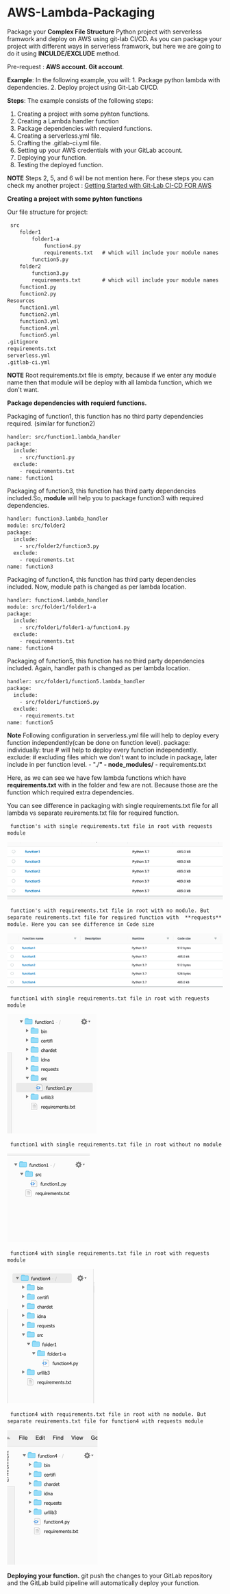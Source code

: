 # AWS-Lambda-Packaging

Package your **Complex File Structure** Python project with serverless framwork and deploy on AWS using git-lab CI/CD.
As you can package your project with different ways in serverless framwork, but
here we are going to do it using **INCULDE/EXCLUDE** method.


Pre-request : **AWS account. Git account**.

**Example**: In the following example, you will:
    1.  Package python lambda  with dependencies.
    2.  Deploy project using Git-Lab CI/CD.


    
**Steps**: The example consists of the following steps:
    
   1.  Creating a project with some pyhton functions.
   2.  Creating a Lambda handler function
   3.  Package  dependencies with requierd functions.
   4.  Creating a serverless.yml file.
   5.  Crafting the .gitlab-ci.yml file.
   6.  Setting up your AWS credentials with your GitLab account.
   7.  Deploying your function.
   8.  Testing the deployed function.

**NOTE**  Steps 2, 5, and 6 will be not mention here. For these steps you can check my another project : [Getting Started with Git-Lab CI-CD FOR AWS](https://github.com/dharmendranegi/-Python-CI-CD-Tutorial-)
   

**Creating a project with some pyhton functions**

Our file structure for project:

     src
        folder1
            folder1-a
                function4.py
                requirements.txt   # which will include your module names
            function5.py
        folder2
            function3.py
            requirements.txt       # which will include your module names
        function1.py
        function2.py
    Resources
        function1.yml
        function2.yml
        function3.yml
        function4.yml
        function5.yml
    .gitignore
    requirements.txt       
    serverless.yml
    .gitlab-ci.yml

  
**NOTE** Root requirements.txt file is empty, because if we enter any module name then that module will be deploy with all lambda function, which we don't want.
  

**Package  dependencies with requierd functions.**

Packaging of function1, this function has no third party dependencies required. (similar for function2)

    handler: src/function1.lambda_handler
    package:
      include:
        - src/function1.py
      exclude:
        - requirements.txt
    name: function1
 
Packaging of function3, this function has third party dependencies included.So, **module** will help you to package function3 with required dependencies.
   
    handler: function3.lambda_handler
    module: src/folder2
    package:
      include:
        - src/folder2/function3.py
      exclude:
        - requirements.txt
    name: function3


Packaging of function4, this function has third party dependencies included. Now, module path is changed as per lambda location.

    handler: function4.lambda_handler
    module: src/folder1/folder1-a
    package:
      include:
        - src/folder1/folder1-a/function4.py
      exclude:
        - requirements.txt
    name: function4
 

Packaging of function5, this function has no third party dependencies included. Again, handler path is changed as per lambda location.

    handler: src/folder1/function5.lambda_handler
    package:
      include:
        - src/folder1/function5.py
      exclude:
        - requirements.txt
    name: function5

**Note** Following configuration in serverless.yml file will help to deploy every function independently(can be done on function level).
    package:
      individually: true   # will help to deploy every function independently.
      exclude:              # excluding files which we don't want to include in package, later include in per function level.
        - "./**"
        - node_modules/**
        - requirements.txt


Here, as we can see we have few lambda functions which have **requirements.txt** with in the folder and few are not.
Because those are the function which required extra dependencies.

You can see difference in packaging with single requirements.txt file for all lambda vs separate reuirements.txt file for required function.

     function's with single requirements.txt file in root with requests module
![](https://github.com/dharmendranegi/AWS-Lambda-Packaging/blob/master/img/function_size_req.png)

     function's with requirements.txt file in root with no module. But separate reuirements.txt file for required function with  **requests** module. Here you can see difference in Code size
![](https://github.com/dharmendranegi/AWS-Lambda-Packaging/blob/master/img/function_size_without_req.png)

     function1 with single requirements.txt file in root with requests module
![](https://github.com/dharmendranegi/AWS-Lambda-Packaging/blob/master/img/function1_with_req.png)

     function1 with single requirements.txt file in root without no module
![](https://github.com/dharmendranegi/AWS-Lambda-Packaging/blob/master/img/function1.png)

     function4 with single requirements.txt file in root with requests module
![](https://github.com/dharmendranegi/AWS-Lambda-Packaging/blob/master/img/function4_with_req_in_root.png)

     function4 with requirements.txt file in root with no module. But separate reuirements.txt file for function4 with requests module
![](https://github.com/dharmendranegi/AWS-Lambda-Packaging/blob/master/img/with_req_in_folder.png)



**Deploying your function.**
git push the changes to your GitLab repository and the GitLab build pipeline will automatically deploy your function.

